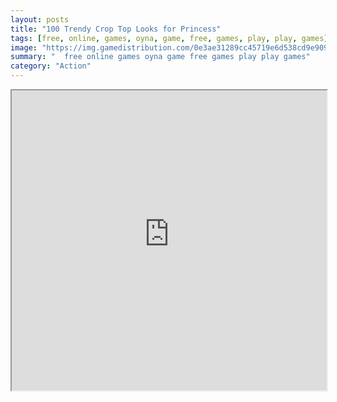 ```yaml
---
layout: posts
title: "100 Trendy Crop Top Looks for Princess"
tags: [free, online, games, oyna, game, free, games, play, play, games]
image: "https://img.gamedistribution.com/0e3ae31289cc45719e6d538cd9e909da.jpg"
summary: "  free online games oyna game free games play play games"
category: "Action"
---
```




<iframe width="100%" height="480px;" src="https://html5.gamedistribution.com/0e3ae31289cc45719e6d538cd9e909da/"></iframe>